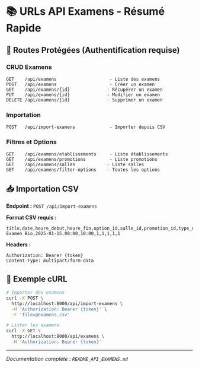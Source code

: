 # 📚 URLs API Examens - Résumé Rapide

## 🔐 **Routes Protégées (Authentification requise)**

### **CRUD Examens**
```
GET    /api/examens                    - Liste des examens
POST   /api/examens                    - Créer un examen
GET    /api/examens/{id}              - Récupérer un examen
PUT    /api/examens/{id}              - Modifier un examen
DELETE /api/examens/{id}              - Supprimer un examen
```

### **Importation**
```
POST   /api/import-examens             - Importer depuis CSV
```

### **Filtres et Options**
```
GET    /api/examens/etablissements     - Liste établissements
GET    /api/examens/promotions         - Liste promotions
GET    /api/examens/salles            - Liste salles
GET    /api/examens/filter-options    - Toutes les options
```

## 📥 **Importation CSV**

**Endpoint :** `POST /api/import-examens`

**Format CSV requis :**
```csv
title,date,heure_debut,heure_fin,option_id,salle_id,promotion_id,type_examen_id,etablissement_id
Examen Bio,2025-01-15,08:00,10:00,1,1,1,1,1
```

**Headers :**
```
Authorization: Bearer {token}
Content-Type: multipart/form-data
```

## 🚀 **Exemple cURL**

```bash
# Importer des examens
curl -X POST \
  http://localhost:8000/api/import-examens \
  -H 'Authorization: Bearer {token}' \
  -F 'file=@examens.csv'

# Lister les examens
curl -X GET \
  http://localhost:8000/api/examens \
  -H 'Authorization: Bearer {token}'
```

---
*Documentation complète : `README_API_EXAMENS.md`* 